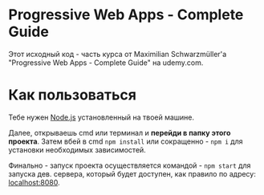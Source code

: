 # Progressive Web Apps - Complete Guide
Этот исходный код - часть курса от Maximilian Schwarzmüller'а "Progressive Web Apps - Complete Guide" на udemy.com.

# Как пользоваться
Тебе нужен [Node.js](https://nodejs.org) установленный на твоей машине. 

Далее, открываешь cmd или терминал и  **перейди в папку этого проекта**. Затем вбей в cmd `npm install` или сокращенно - `npm i`  для установки необходимых зависимостей.

Финально - запуск проекта осуществляется командой - `npm start` для запуска дев. сервера, который будет доступен, как правило по адресу: [localhost:8080](http://localhost:8080).
